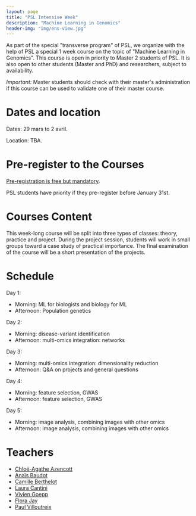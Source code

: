 ```yaml
---
layout: page
title: "PSL Intensive Week"
description: "Machine Learning in Genomics"
header-img: "img/ens-view.jpg"
---
```


As part of the special "transverse program" of PSL, we organize with the help of PSL a special 1 week course on the topic of "Machine Learning in Genomics". This course is open in priority to Master 2 students of PSL. It is also open to other students (Master and PhD) and researchers, subject to availability.

_Important:_ Master students should check with their master's administration if this course can be used to validate one of their master course.

Dates and location
============================

Dates: 29 mars to 2 avril.

Location: TBA.

Pre-register to the Courses
============================

[Pre-registration is free but mandatory](https://forms.gle/qQFKg8FH3BLsEVxM6).

PSL students have priority if they pre-register before January 31st.

Courses Content
============================

This week-long course will be split into three types of classes: theory, practice and project. During the project session, students will work in small groups toward a case study of practical importance. The final examination of the course will be a short presentation of the projects.

Schedule
============================

Day 1:
- Morning: ML for biologists and  biology for ML
- Afternoon: Population genetics

Day 2:
- Morning: disease-variant identification
- Afternoon: multi-omics integration: networks

Day 3:
- Morning: multi-omics integration: dimensionality reduction
- Afternoon: Q&A on projects and general questions

Day 4:
- Morning: feature selection, GWAS
- Afternoon: feature selection, GWAS

Day 5:
- Morning: image analysis, combining images with other omics
- Afternoon: image analysis, combining images with other omics


Teachers
============================

- [Chloé-Agathe Azencott](https://cazencott.info/)
- [Anaïs Baudot](https://www.marseille-medical-genetics.org/a-baudot/)
- [Camille Berthelot](https://www.ibens.ens.fr/spip.php?article271)
- [Laura Cantini](https://www.ibens.ens.fr/spip.php?article364)
- [Vivien Goepp](https://goepp.github.io/)
- [Flora Jay](http://flora-jay.blogspot.com/)
- [Paul Villoutreix](https://centuri-livingsystems.org/p-villoutreix/)
